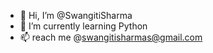 - 👋 Hi, I’m @SwangitiSharma
- 🌱 I’m currently learning Python
- 📫 reach me @swangitisharmas@gmail.com 

<!---
SwangitiSharma/SwangitiSharma is a ✨ special ✨ repository because its `README.md` (this file) appears on your GitHub profile.
You can click the Preview link to take a look at your changes.
--->
